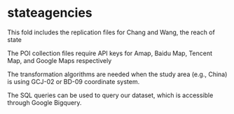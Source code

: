# stateagencies
This fold includes the replication files for Chang and Wang, the reach of state

The POI collection files require API keys for Amap, Baidu Map, Tencent Map, and Google Maps respectively

The transformation algorithms are needed when the study area (e.g., China) is using GCJ-02 or BD-09 coordinate system. 

The SQL queries can be used to query our dataset, which is accessible through Google Bigquery. 
